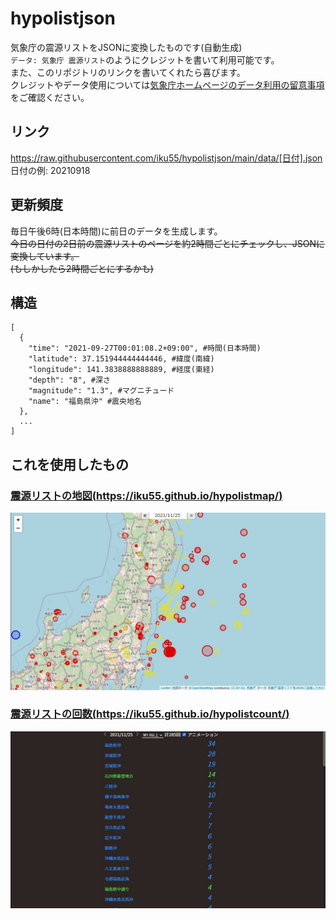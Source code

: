 # hypolistjson
気象庁の震源リストをJSONに変換したものです(自動生成)  
`データ: 気象庁 震源リスト`のようにクレジットを書いて利用可能です。  
また、このリポジトリのリンクを書いてくれたら喜びます。  
クレジットやデータ使用については[気象庁ホームページのデータ利用の留意事項](https://www.data.jma.go.jp/developer/ryuui.pdf)をご確認ください。
## リンク
https://raw.githubusercontent.com/iku55/hypolistjson/main/data/[日付].json  
日付の例: 20210918
## 更新頻度
毎日午後6時(日本時間)に前日のデータを生成します。  
~~今日の日付の2日前の震源リストのページを約2時間ごとにチェックし、JSONに変換しています。~~  
~~(もしかしたら2時間ごとにするかも)~~
## 構造
```
[
  {
    "time": "2021-09-27T00:01:08.2+09:00", #時間(日本時間)
    "latitude": 37.151944444444446, #緯度(南緯)
    "longitude": 141.3838888888889, #経度(東経)
    "depth": "8", #深さ
    "magnitude": "1.3", #マグニチュード
    "name": "福島県沖" #震央地名
  },
  ...
]
```
## これを使用したもの
### [震源リストの地図(https://iku55.github.io/hypolistmap/)](https://iku55.github.io/hypolistmap/)
![hypolistmap](images/hypolistmap.jpeg)
### [震源リストの回数(https://iku55.github.io/hypolistcount/)](https://iku55.github.io/hypolistcount/)
![hypolistcount](images/hypolistcount.jpeg)

